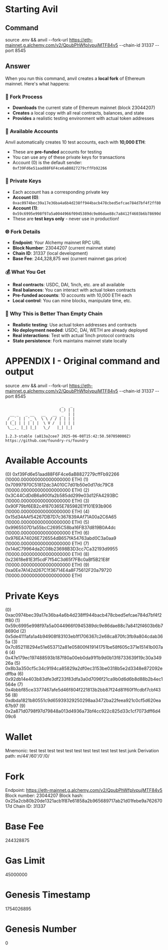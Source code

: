 # Starting Avil

## Command

source .env && anvil --fork-url https://eth-mainnet.g.alchemy.com/v2/QpubPhWfpIvpujMTF84v5 --chain-id 31337 --port 8545

## Answer

When you run this command, anvil creates a **local fork** of Ethereum mainnet. Here's what happens:

### 🔄 **Fork Process**

- **Downloads** the current state of Ethereum mainnet (block 23044207)
- **Creates** a local copy with all real contracts, balances, and state
- **Provides** a realistic testing environment with actual token addresses

### 🏦 **Available Accounts**

Anvil automatically creates 10 test accounts, each with **10,000 ETH**:

- These are **pre-funded** accounts for testing
- You can use any of these private keys for transactions
- Account (0) is the default sender: `0xf39Fd6e51aad88F6F4ce6aB8827279cffFb92266`

### 🔑 **Private Keys**

- Each account has a corresponding private key
- **Account (0)**: `0xac0974bec39a17e36ba4a6b4d238ff944bacb478cbed5efcae784d7bf4f2ff80`
- **Account (1)**: `0x59c6995e998f97a5a0044966f0945389dc9e86dae88c7a8412f4603b6b78690d`
- These are **test keys only** - never use in production!

### 🌐 **Fork Details**

- **Endpoint**: Your Alchemy mainnet RPC URL
- **Block Number**: 23044207 (current mainnet state)
- **Chain ID**: 31337 (local development)
- **Base Fee**: 244,328,875 wei (current mainnet gas price)

### 💰 **What You Get**

- **Real contracts**: USDC, DAI, 1inch, etc. are all available
- **Real balances**: You can interact with actual token contracts
- **Pre-funded accounts**: 10 accounts with 10,000 ETH each
- **Local control**: You can mine blocks, manipulate time, etc.

### 🎯 **Why This is Better Than Empty Chain**

- **Realistic testing**: Use actual token addresses and contracts
- **No deployment needed**: USDC, DAI, WETH are already deployed
- **Real interactions**: Test with actual 1inch protocol contracts
- **State persistence**: Fork maintains mainnet state locally

# APPENDIX I - Original command and output

source .env && anvil --fork-url https://eth-mainnet.g.alchemy.com/v2/QpubPhWfpIvpujMTF84v5 --chain-id 31337 --port 8545

                             _   _
                            (_) | |
      __ _   _ __   __   __  _  | |
     / _` | | '_ \  \ \ / / | | | |
    | (_| | | | | |  \ V /  | | | |
     \__,_ |_| |_|   \_/   |_| |_|

    1.2.3-stable (a813a2cee7 2025-06-08T15:42:50.507050000Z)
    https://github.com/foundry-rs/foundry

# Available Accounts

(0) 0xf39Fd6e51aad88F6F4ce6aB8827279cffFb92266 (10000.000000000000000000 ETH)
(1) 0x70997970C51812dc3A010C7d01b50e0d17dc79C8 (10000.000000000000000000 ETH)
(2) 0x3C44CdDdB6a900fa2b585dd299e03d12FA4293BC (10000.000000000000000000 ETH)
(3) 0x90F79bf6EB2c4f870365E785982E1f101E93b906 (10000.000000000000000000 ETH)
(4) 0x15d34AAf54267DB7D7c367839AAf71A00a2C6A65 (10000.000000000000000000 ETH)
(5) 0x9965507D1a55bcC2695C58ba16FB37d819B0A4dc (10000.000000000000000000 ETH)
(6) 0x976EA74026E726554dB657fA54763abd0C3a0aa9 (10000.000000000000000000 ETH)
(7) 0x14dC79964da2C08b23698B3D3cc7Ca32193d9955 (10000.000000000000000000 ETH)
(8) 0x23618e81E3f5cdF7f54C3d65f7FBc0aBf5B21E8f (10000.000000000000000000 ETH)
(9) 0xa0Ee7A142d267C1f36714E4a8F75612F20a79720 (10000.000000000000000000 ETH)

# Private Keys

(0) 0xac0974bec39a17e36ba4a6b4d238ff944bacb478cbed5efcae784d7bf4f2ff80
(1) 0x59c6995e998f97a5a0044966f0945389dc9e86dae88c7a8412f4603b6b78690d
(2) 0x5de4111afa1a4b94908f83103eb1f1706367c2e68ca870fc3fb9a804cdab365a
(3) 0x7c852118294e51e653712a81e05800f419141751be58f605c371e15141b007a6
(4) 0x47e179ec197488593b187f80a00eb0da91f1b9d0b13f8733639f19c30a34926a
(5) 0x8b3a350cf5c34c9194ca85829a2df0ec3153be0318b5e2d3348e872092edffba
(6) 0x92db14e403b83dfe3df233f83dfa3a0d7096f21ca9b0d6d6b8d88b2b4ec1564e
(7) 0x4bbbf85ce3377467afe5d46f804f221813b2bb87f24d81f60f1fcdbf7cbf4356
(8) 0xdbda1821b80551c9d65939329250298aa3472ba22feea921c0cf5d620ea67b97
(9) 0x2a871d0798f97d79848a013d4936a73bf4cc922c825d33c1cf7073dff6d409c6

# Wallet

Mnemonic: test test test test test test test test test test test junk
Derivation path: m/44'/60'/0'/0/

# Fork

Endpoint: https://eth-mainnet.g.alchemy.com/v2/QpubPhWfpIvpujMTF84v5
Block number: 23044207
Block hash: 0x25a2cb80b20de1321acb1f87e61858a2b965689717ab21d01febe9a76267017d
Chain ID: 31337

# Base Fee

244328875

# Gas Limit

45000000

# Genesis Timestamp

1754026895

# Genesis Number

0
